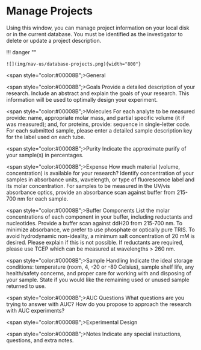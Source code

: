 # Manage Projects

Using this window, you can manage project information on your local disk or in the current database. You must be identified as the investigator to delete or update a project description.

!!! danger ""

    ![](img/nav-us/database-projects.png){width="800"}

<span style="color:#00008B";>General</span>

<span style="color:#00008B";>Goals</span> Provide a detailed description of your research. Include an abstract and explain the goals of your research. This information will be used to optimally design your experiment.

<span style="color:#00008B";>Molecules</span> For each analyte to be measured provide: name, appropriate molar mass, and partial specific volume (it if was measured); and, for proteins, provide: sequence in single-letter code. For each submitted sample, please enter a detailed sample description key for the label used on each tube.

<span style="color:#00008B";>Purity</span> Indicate the approximate purify of your sample(s) in percentages.

<span style="color:#00008B";>Expense</span> How much material (volume, concentration) is available for your research? Identify concentration of your samples in absorbance units, wavelength, or type of fluorescence label and its molar concentration. For samples to be measured in the UV/vis absorbance optics, provide an absorbance scan against buffer from 215-700 nm for each sample.

<span style="color:#00008B";>Buffer Components</span> List the molar concentrations of each component in your buffer, including reductants and nucleotides. Provide a buffer scan against ddH20 from 215-700 nm. To minimize absorbance, we prefer to use phosphate or optically pure TRIS. To avoid hydrodynamic non-ideality, a minimum salt concentration of 20 mM is desired. Please explain if this is not possible. If reductants are required, please use TCEP which can be measured at wavelengths > 260 nm.

<span style="color:#00008B";>Sample Handling</span> Indicate the ideal storage conditions: temperature (room, 4, -20 or -80 Celsius), sample shelf life, any health/safety concerns, and proper care for working with and disposing of your sample. State if you would like the remaining used or unused sample returned to use.

<span style="color:#00008B";>AUC Questions</span> What questions are you trying to answer with AUC? How do you propose to approach the research with AUC experiments?

<span style="color:#00008B";>Experimental Design</span>

<span style="color:#00008B";>Notes</span> Indicate any special instuctions, questions, and extra notes.
